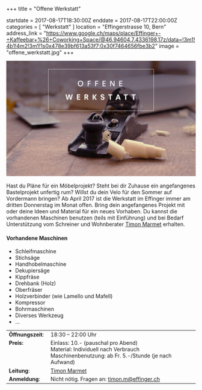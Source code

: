 +++
title = "Offene Werkstatt"

startdate = 2017-08-17T18:30:00Z
enddate = 2017-08-17T22:00:00Z
categories = [ "Werkstatt" ]
location = "Effingerstrasse 10, Bern"
address_link = "https://www.google.ch/maps/place/Effinger+-+Kaffeebar+%26+Coworking+Space/@46.94604,7.4336198,17z/data=!3m1!4b1!4m2!3m1!1s0x478e39bf613a53f7:0x30f7464656fbe3b2"
image = "offene_werkstatt.jpg"
+++

![Offene Werkstatt](offene_werkstatt.jpg)

Hast du Pläne für ein Möbelprojekt? Steht bei dir Zuhause ein angefangenes Bastelprojekt unfertig rum? Willst du dein Velo für den Sommer auf Vordermann bringen? Ab April 2017 ist die Werkstatt im Effinger immer am dritten Donnerstag im Monat offen. Bring dein angefangenes Projekt mit oder deine Ideen und Material für ein neues Vorhaben. Du kannst die vorhandenen Maschinen benutzen (teils mit Einführung) und bei Bedarf Unterstützung vom Schreiner und Wohnberater [Timon Marmet](/blog/portrait-timon-marmet/) erhalten.

#### Vorhandene Maschinen

- Schleifmaschine
- Stichsäge
- Handhobelmaschine
- Dekupiersäge
- Kippfräse
- Drehbank (Holz)
- Oberfräser
- Holzverbinder (wie Lamello und Mafell)
- Kompressor
- Bohrmaschinen
- Diverses Werkzeug
- ...


<table>
  <tr>
    <td style="vertical-align:top;">
      <strong>Öffnungszeit</strong>:&nbsp;
    </td>
    <td>18:30 – 22:00 Uhr</td>
  </tr>
  <tr>
    <td style="vertical-align:top;"><strong>Preis:</strong></td>
    <td>
      Einlass: 10.- (pauschal pro Abend)<br>
      Material: Individuell nach Verbrauch<br>
      Maschinenbenutzung: ab Fr. 5.-/Stunde (je nach Aufwand)
    </td>
  </tr>
  <tr>
    <td style="vertical-align:top;"><strong>Leitung</strong>:</td>
    <td><a href="/blog/portrait-timon-marmet">Timon Marmet</a></td>
  </tr>
  <tr>
    <td style="vertical-align:top;"><strong>Anmeldung</strong>:</td>
    <td>Nicht nötig. Fragen an: <a href="mailto:timon.m@effinger.ch">timon.m@effinger.ch</a></td>
  </tr>

</table>
